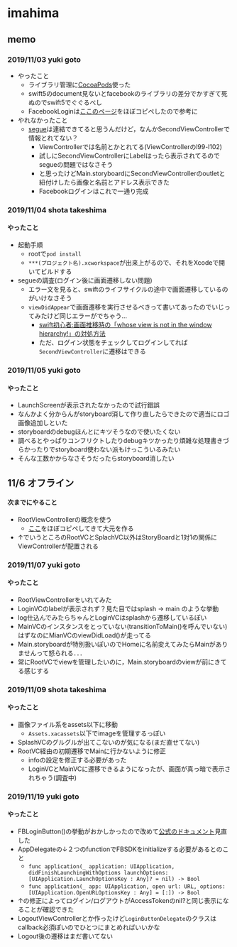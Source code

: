 # imahima

## memo
### 2019/11/03 yuki goto
- やったこと
  - ライブラリ管理に[CocoaPods](https://qiita.com/satoken0417/items/479bcdf91cff2634ffb1)使った
  - swift5のdocument見ないとfacebookのライブラリの差分でかすぎて死ぬのでswift5でぐぐるべし
  - FacebookLoginは[ここのページ](https://qiita.com/haru15komekome/items/8f63a6273103489503a3)をほぼコピペしたので参考に
- やれなかったこと
  - [segue](https://qiita.com/misakiagata/items/b7f6c2f6c9f988ec38c7)は連結できてると思うんだけど，なんかSecondViewControllerで情報とれてない？
    - ViewControllerでは名前とかとれてる(ViewControllerのl99-l102)
    - 試しにSecondViewControllerにLabelはったら表示されてるのでsegueの問題ではなさそう
    - と思ったけどMain.storyboardにSecondViewControllerのoutletと紐付けしたら画像と名前とアドレス表示できた
    - Facebookログインはこれで一通り完成
  
### 2019/11/04 shota takeshima
#### やったこと
- 起動手順
  - rootで`pod install`
  - `***(プロジェクト名).xcworkspace`が出来上がるので、それをXcodeで開いてビルドする
- segueの調査(ログイン後に画面遷移しない問題)
  - エラー文を見ると、swiftのライフサイクルの途中で画面遷移しているのがいけなさそう
  - `viewDidAppear`で画面遷移を実行させるべきって書いてあったのでいじってみたけど同じエラーがでちゃう…
    - [swift初心者:画面推移時の「whose view is not in the window hierarchy!」の対処方法](https://qiita.com/Atsushi_/items/604db81a87930d57d50b)
    - ただ、ログイン状態をチェックしてログインしてれば`SecondViewController`に遷移はできる

### 2019/11/05 yuki goto
#### やったこと
- LaunchScreenが表示されたなかったので試行錯誤
- なんかよく分からんがstoryboard消して作り直したらできたので適当にロゴ画像追加しといた
- storyboardのdebugほんとにキツそうなので使いたくない
- 調べるとやっぱりコンフリクトしたりdebugキツかったり煩雑な処理書きづらかったりでstoryboard使わない派もけっこういるみたい
- そんな工数かからなさそうだったらstoryboard消したい

## 11/6 オフライン
#### 次までにやること
- RootViewControllerの概念を使う
  - [ここ](https://qiita.com/Riscait/items/29e34d922dad834106da)をほぼコピペしてきて大元を作る
- ↑でいうところのRootVCとSplachVC以外はStoryBoardと1対1の関係にViewControllerが配置される

### 2019/11/07 yuki goto
#### やったこと
- RootViewControllerをいれてみた
- LoginVCのlabelが表示されず？見た目ではsplash -> main のような挙動
- log仕込んでみたらちゃんとLoginVCはsplashから遷移しているぽい
- MainVCのインスタンスをとっていない(transitionToMain()を呼んでいない)はずなのにMianVCのviewDidLoad()が走ってる
- Main.storyboardが特別扱いぽいのでHomeに名前変えてみたらMainがありませんって怒られる．．．
- 常にRootVCでviewを管理したいのに，Main.storyboardのviewが前にきてる感じする

### 2019/11/09 shota takeshima
#### やったこと
- 画像ファイル系をassets以下に移動
  - `Assets.xacassets`以下でimageを管理するっぽい
- SplashVCのグルグルが出てこないのが気になる(まだ直せてない)
- RootVC経由の初期遷移でMainに行かないように修正
  - infoの設定を修正する必要があった
  - LoginVCとMainVCに遷移できるようになったが、画面が真っ暗で表示されちゃう(調査中)

### 2019/11/19 yuki goto
#### やったこと
- FBLoginButton()の挙動がおかしかったので改めて[公式のドキュメント](https://developers.facebook.com/docs/swift)見直した
- AppDelegateの↓２つのfunctionでFBSDKをinitializeする必要があるとのこと
  - ```func application(_ application: UIApplication, didFinishLaunchingWithOptions launchOptions: [UIApplication.LaunchOptionsKey : Any]? = nil) -> Bool```
  - ```func application(_ app: UIApplication, open url: URL, options: [UIApplication.OpenURLOptionsKey : Any] = [:]) -> Bool```
- ↑の修正によってログイン/ログアウトがAccessTokenのnil?と同じ表示になることが確認できた
- LogoutViewControllerとか作ったけど```LoginButtonDelegate```のクラスはcallback必須ぽいのでひとつにまとめればいいかな
- Logout後の遷移はまだ書いてない
